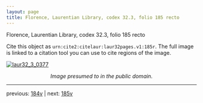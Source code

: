 ```yaml
---
layout: page
title: Florence, Laurentian Library, codex 32.3, folio 185 recto
---
```


Florence, Laurentian Library, codex 32.3, folio 185 recto

Cite this object as `urn:cite2:citelaur:laur32pages.v1:185r`.  The full image is linked to a citation tool you can use to cite regions of the image.

[![laur32_3_0377](http://www.homermultitext.org/iipsrv?IIIF=/project/homer/pyramidal/deepzoom/citelaur/laur32imgs/v1/laur32_3_0377.tif/full/800,/0/default.jpg)](http://www.homermultitext.org/ict2/?urn=urn:cite2:citelaur:laur32imgs.v1:laur32_3_0377) 

<p style="text-align: center; font-style: italic;">Image presumed to in the public domain.</p>

---

previous: [184v](../184v/) | next: [185v](../185v/)